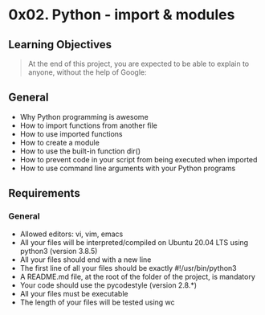 # 0x02. Python - import & modules

## Learning Objectives
> At the end of this project, you are expected to be able to explain to anyone, without the help of Google:

## General
* Why Python programming is awesome
* How to import functions from another file
* How to use imported functions
* How to create a module
* How to use the built-in function dir()
* How to prevent code in your script from being executed when imported
* How to use command line arguments with your Python programs

## Requirements
### General
* Allowed editors: vi, vim, emacs
* All your files will be interpreted/compiled on Ubuntu 20.04 LTS using python3 (version 3.8.5)
* All your files should end with a new line
* The first line of all your files should be exactly #!/usr/bin/python3
* A README.md file, at the root of the folder of the project, is mandatory
* Your code should use the pycodestyle (version 2.8.*)
* All your files must be executable
* The length of your files will be tested using wc
